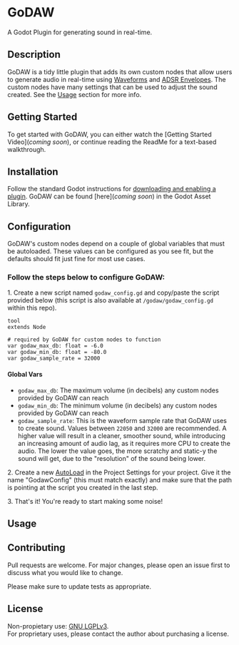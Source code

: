 # GoDAW
A Godot Plugin for generating sound in real-time.

## Description
GoDAW is a tidy little plugin that adds its own custom nodes that allow users to generate audio in real-time using [Waveforms](https://en.wikipedia.org/wiki/Waveform) and [ADSR Envelopes](https://en.wikipedia.org/wiki/Envelope_(music)). The custom nodes have many settings that can be used to adjust the sound created. See the [Usage](#usage) section for more info.

## Getting Started
To get started with GoDAW, you can either watch the [Getting Started Video](*coming soon*), or continue reading the ReadMe for a text-based walkthrough.

## Installation
Follow the standard Godot instructions for [downloading and enabling a plugin](https://docs.godotengine.org/en/stable/tutorials/plugins/editor/installing_plugins.html#installing-a-plugin).
GoDAW can be found [here](*coming soon*) in the Godot Asset Library.

## Configuration
GoDAW's custom nodes depend on a couple of global variables that must be autoloaded. These values can be configured as you see fit, but the defaults should fit just fine for most use cases.

### Follow the steps below to configure GoDAW:
1\. Create a new script named `godaw_config.gd` and copy/paste the script provided below (this script is also available at `/godaw/godaw_config.gd` within this repo).
```
tool
extends Node

# required by GoDAW for custom nodes to function
var godaw_max_db: float = -6.0
var godaw_min_db: float = -80.0
var godaw_sample_rate = 32000
```
#### Global Vars
- `godaw_max_db`: The maximum volume (in decibels) any custom nodes provided by GoDAW can reach
- `godaw_min_db`: The minimum volume (in decibels) any custom nodes provided by GoDAW can reach
- `godaw_sample_rate`: This is the waveform sample rate that GoDAW uses to create sound. Values between `22050` and `32000` are recommended. A higher value will result in a cleaner, smoother sound, while introducing an increasing amount of audio lag, as it requires more CPU to create the audio. The lower the value goes, the more scratchy and static-y the sound will get, due to the "resolution" of the sound being lower.

2\. Create a new [AutoLoad](https://docs.godotengine.org/en/stable/getting_started/step_by_step/singletons_autoload.html#autoload) in the Project Settings for your project. Give it the name "GodawConfig" (this must match exactly) and make sure that the path is pointing at the script you created in the last step.

3\. That's it! You're ready to start making some noise!

## Usage


## Contributing
Pull requests are welcome. For major changes, please open an issue first to discuss what you would like to change.

Please make sure to update tests as appropriate.

## License
Non-propietary use: [GNU LGPLv3](https://choosealicense.com/licenses/lgpl-3.0/).\
For proprietary uses, please contact the author about purchasing a license.
